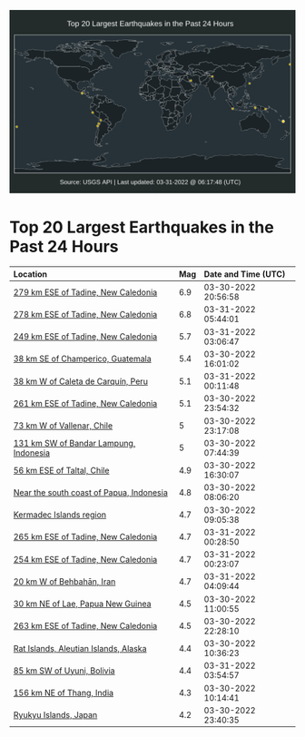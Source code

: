 ![Map](./map.png)

# Top 20 Largest Earthquakes in the Past 24 Hours

| Location | Mag | Date and Time (UTC) |
|:---|:---|:---|
| [279 km ESE of Tadine, New Caledonia](https://earthquake.usgs.gov/earthquakes/eventpage/us7000gyj0) | 6.9 | 03-30-2022 20:56:58 |
| [278 km ESE of Tadine, New Caledonia](https://earthquake.usgs.gov/earthquakes/eventpage/us7000gymk) | 6.8 | 03-31-2022 05:44:01 |
| [249 km ESE of Tadine, New Caledonia](https://earthquake.usgs.gov/earthquakes/eventpage/us7000gyln) | 5.7 | 03-31-2022 03:06:47 |
| [38 km SE of Champerico, Guatemala](https://earthquake.usgs.gov/earthquakes/eventpage/us7000gyfc) | 5.4 | 03-30-2022 16:01:02 |
| [38 km W of Caleta de Carquín, Peru](https://earthquake.usgs.gov/earthquakes/eventpage/us7000gykg) | 5.1 | 03-31-2022 00:11:48 |
| [261 km ESE of Tadine, New Caledonia](https://earthquake.usgs.gov/earthquakes/eventpage/us7000gyke) | 5.1 | 03-30-2022 23:54:32 |
| [73 km W of Vallenar, Chile](https://earthquake.usgs.gov/earthquakes/eventpage/us7000gyjz) | 5 | 03-30-2022 23:17:08 |
| [131 km SW of Bandar Lampung, Indonesia](https://earthquake.usgs.gov/earthquakes/eventpage/us7000gyc2) | 5 | 03-30-2022 07:44:39 |
| [56 km ESE of Taltal, Chile](https://earthquake.usgs.gov/earthquakes/eventpage/us7000gyfe) | 4.9 | 03-30-2022 16:30:07 |
| [Near the south coast of Papua, Indonesia](https://earthquake.usgs.gov/earthquakes/eventpage/us7000gycq) | 4.8 | 03-30-2022 08:06:20 |
| [Kermadec Islands region](https://earthquake.usgs.gov/earthquakes/eventpage/us7000gydd) | 4.7 | 03-30-2022 09:05:38 |
| [265 km ESE of Tadine, New Caledonia](https://earthquake.usgs.gov/earthquakes/eventpage/us7000gykr) | 4.7 | 03-31-2022 00:28:50 |
| [254 km ESE of Tadine, New Caledonia](https://earthquake.usgs.gov/earthquakes/eventpage/us7000gykq) | 4.7 | 03-31-2022 00:23:07 |
| [20 km W of Behbahān, Iran](https://earthquake.usgs.gov/earthquakes/eventpage/us7000gym3) | 4.7 | 03-31-2022 04:09:44 |
| [30 km NE of Lae, Papua New Guinea](https://earthquake.usgs.gov/earthquakes/eventpage/us7000gye0) | 4.5 | 03-30-2022 11:00:55 |
| [263 km ESE of Tadine, New Caledonia](https://earthquake.usgs.gov/earthquakes/eventpage/us7000gyjp) | 4.5 | 03-30-2022 22:28:10 |
| [Rat Islands, Aleutian Islands, Alaska](https://earthquake.usgs.gov/earthquakes/eventpage/us7000gydm) | 4.4 | 03-30-2022 10:36:23 |
| [85 km SW of Uyuni, Bolivia](https://earthquake.usgs.gov/earthquakes/eventpage/us7000gyly) | 4.4 | 03-31-2022 03:54:57 |
| [156 km NE of Thang, India](https://earthquake.usgs.gov/earthquakes/eventpage/us7000gydj) | 4.3 | 03-30-2022 10:14:41 |
| [Ryukyu Islands, Japan](https://earthquake.usgs.gov/earthquakes/eventpage/us7000gyka) | 4.2 | 03-30-2022 23:40:35 |
